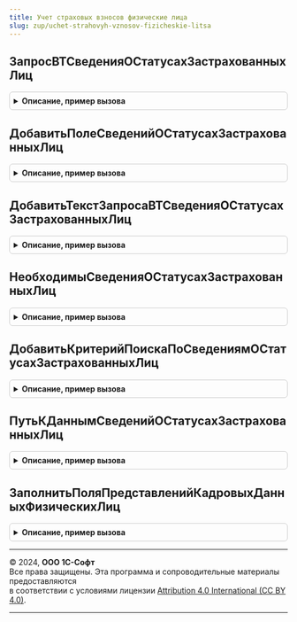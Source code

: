 ```yaml
---
title: Учет страховых взносов физические лица
slug: zup/uchet-strahovyh-vznosov-fizicheskie-litsa
---
```



## ЗапросВТСведенияОСтатусахЗастрахованныхЛиц
<details style="margin: 1em 0; padding: 0.5em; border: 1px solid #ccc; border-radius: 6px;">

<summary style="font-weight: bold; cursor: pointer;">Описание, пример вызова</summary>

```bsl

// Возвращает подготовленный запрос, формирующий временную таблицу с указанным именем.
// Временная таблица содержит поля Период, ФизическоеЛицо, ВидЗастрахованногоЛица.
//
// Параметры:
//		ТолькоРазрешенные
//		ОписательВременнойТаблицыОтборов - Структура, см. КадровыйУчет.ОписаниеВременнойТаблицыОтборовФизическихЛиц.
//		ПоляОтбораПериодическихДанных - Соответствие
//		ИмяВТСведенияОСтатусахЗастрахованныхЛиц - Строка, имя временной таблицы, созданной в результате выполнения запроса.
//
// ВозвращаемоеЗначение:
//		Запрос
//
Функция ЗапросВТСведенияОСтатусахЗастрахованныхЛиц(ТолькоРазрешенные, ОписательВременнойТаблицыОтборов, ПоляОтбораПериодическихДанных, ИмяВТСведенияОСтатусахЗастрахованныхЛиц = "ВТСведенияОСтатусахЗастрахованныхЛиц") Экспорт
```

Пример вызова
```bsl
Результат = УчетСтраховыхВзносовФизическиеЛица.ЗапросВТСведенияОСтатусахЗастрахованныхЛиц(ТолькоРазрешенные, ОписательВременнойТаблицыОтборов, ПоляОтбораПериодическихДанных, ИмяВТСведенияОСтатусахЗастрахованныхЛиц);
```
</details>

## ДобавитьПолеСведенийОСтатусахЗастрахованныхЛиц
<details style="margin: 1em 0; padding: 0.5em; border: 1px solid #ccc; border-radius: 6px;">

<summary style="font-weight: bold; cursor: pointer;">Описание, пример вызова</summary>

```bsl

// Сведения о статусах застрахованных физических лиц.

Функция ДобавитьПолеСведенийОСтатусахЗастрахованныхЛиц(ИмяПоля, ТекстыОписанияПолей, ИсточникиДанных) Экспорт
```

Пример вызова
```bsl
Результат = УчетСтраховыхВзносовФизическиеЛица.ДобавитьПолеСведенийОСтатусахЗастрахованныхЛиц(ИмяПоля, ТекстыОписанияПолей, ИсточникиДанных) 
```
</details>

## ДобавитьТекстЗапросаВТСведенияОСтатусахЗастрахованныхЛиц
<details style="margin: 1em 0; padding: 0.5em; border: 1px solid #ccc; border-radius: 6px;">

<summary style="font-weight: bold; cursor: pointer;">Описание, пример вызова</summary>

```bsl

Процедура ДобавитьТекстЗапросаВТСведенияОСтатусахЗастрахованныхЛиц(Запрос, ТолькоРазрешенные, ОписательВременнойТаблицыОтборов, ПоляОтбораПериодическихДанных, ИсточникиДанных) Экспорт
```

Пример вызова
```bsl
УчетСтраховыхВзносовФизическиеЛица.ДобавитьТекстЗапросаВТСведенияОСтатусахЗастрахованныхЛиц(Запрос, ТолькоРазрешенные, ОписательВременнойТаблицыОтборов, ПоляОтбораПериодическихДанных, ИсточникиДанных) 
```
</details>

## НеобходимыСведенияОСтатусахЗастрахованныхЛиц
<details style="margin: 1em 0; padding: 0.5em; border: 1px solid #ccc; border-radius: 6px;">

<summary style="font-weight: bold; cursor: pointer;">Описание, пример вызова</summary>

```bsl

Функция НеобходимыСведенияОСтатусахЗастрахованныхЛиц(Знач ИмяПоля) Экспорт
```

Пример вызова
```bsl
Результат = УчетСтраховыхВзносовФизическиеЛица.НеобходимыСведенияОСтатусахЗастрахованныхЛиц(ИмяПоля) 
```
</details>

## ДобавитьКритерийПоискаПоСведениямОСтатусахЗастрахованныхЛиц
<details style="margin: 1em 0; padding: 0.5em; border: 1px solid #ccc; border-radius: 6px;">

<summary style="font-weight: bold; cursor: pointer;">Описание, пример вызова</summary>

```bsl

Функция ДобавитьКритерийПоискаПоСведениямОСтатусахЗастрахованныхЛиц(КритерииПоиска, УсловиеПоиска) Экспорт
```

Пример вызова
```bsl
Результат = УчетСтраховыхВзносовФизическиеЛица.ДобавитьКритерийПоискаПоСведениямОСтатусахЗастрахованныхЛиц(КритерииПоиска, УсловиеПоиска) 
```
</details>

## ПутьКДаннымСведенийОСтатусахЗастрахованныхЛиц
<details style="margin: 1em 0; padding: 0.5em; border: 1px solid #ccc; border-radius: 6px;">

<summary style="font-weight: bold; cursor: pointer;">Описание, пример вызова</summary>

```bsl

Функция ПутьКДаннымСведенийОСтатусахЗастрахованныхЛиц(Знач ИмяПоля) Экспорт
```

Пример вызова
```bsl
Результат = УчетСтраховыхВзносовФизическиеЛица.ПутьКДаннымСведенийОСтатусахЗастрахованныхЛиц(ИмяПоля));
```
</details>

## ЗаполнитьПоляПредставленийКадровыхДанныхФизическихЛиц
<details style="margin: 1em 0; padding: 0.5em; border: 1px solid #ccc; border-radius: 6px;">

<summary style="font-weight: bold; cursor: pointer;">Описание, пример вызова</summary>

```bsl

Процедура ЗаполнитьПоляПредставленийКадровыхДанныхФизическихЛиц(ДополнительныеПоляПредставлений, ПутьКПолямЛичныхДанных) Экспорт
```

Пример вызова
```bsl
УчетСтраховыхВзносовФизическиеЛица.ЗаполнитьПоляПредставленийКадровыхДанныхФизическихЛиц(ДополнительныеПоляПредставлений, ПутьКПолямЛичныхДанных) 
```
</details>

---

© 2024, **ООО 1С-Софт**  
Все права защищены. Эта программа и сопроводительные материалы предоставляются  
в соответствии с условиями лицензии [Attribution 4.0 International (CC BY 4.0)](https://creativecommons.org/licenses/by/4.0/legalcode).

---
